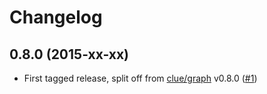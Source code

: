 # Changelog

## 0.8.0 (2015-xx-xx)

*   First tagged release, split off from [clue/graph](https://github.com/clue/graph) v0.8.0
    ([#1](https://github.com/graphp/algorithms/issues/1))

